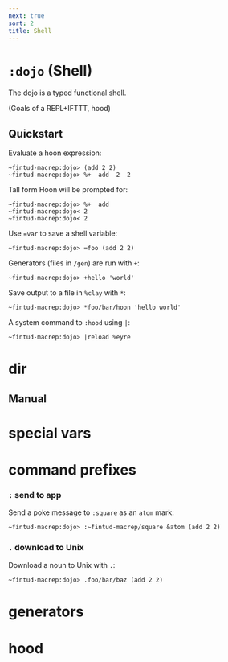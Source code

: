 ```yaml
---
next: true
sort: 2
title: Shell
---
```


# `:dojo` (Shell)

The dojo is a typed functional shell.

(Goals of a REPL+IFTTT, hood)

## Quickstart

Evaluate a hoon expression:

    ~fintud-macrep:dojo> (add 2 2)
    ~fintud-macrep:dojo> %+  add  2  2

Tall form Hoon will be prompted for:

    ~fintud-macrep:dojo> %+  add
    ~fintud-macrep:dojo< 2
    ~fintud-macrep:dojo< 2

Use `=var` to save a shell variable:

    ~fintud-macrep:dojo> =foo (add 2 2)

Generators (files in `/gen`) are run with `+`:

    ~fintud-macrep:dojo> +hello 'world'

Save output to a file in `%clay` with `*`:

    ~fintud-macrep:dojo> *foo/bar/hoon 'hello world'

A system command to `:hood` using `|`:

    ~fintud-macrep:dojo> |reload %eyre

# dir

## Manual

# special vars

# command prefixes

### `:` send to app

Send a poke message to `:square` as an `atom` mark:

    ~fintud-macrep:dojo> :~fintud-macrep/square &atom (add 2 2)

### `.` download to Unix

Download a noun to Unix with `.`:

    ~fintud-macrep:dojo> .foo/bar/baz (add 2 2)

# generators

# hood